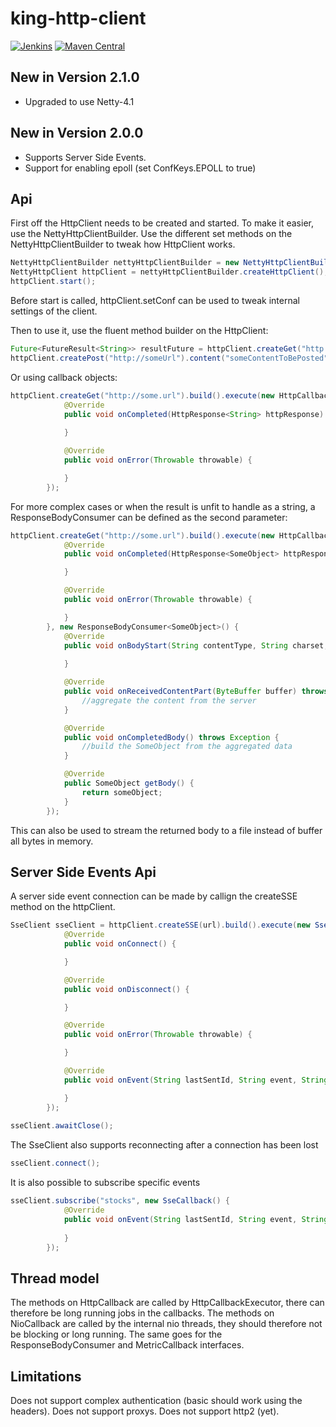 # king-http-client

[![Jenkins](https://img.shields.io/jenkins/s/https/kingcom.ci.cloudbees.com/king-http-client.master.build.linux.svg)](https://kingcom.ci.cloudbees.com/job/king-http-client.master.build.linux/)
[![Maven Central](https://maven-badges.herokuapp.com/maven-central/com.king.king-http-client/king-http-client/badge.svg)](https://maven-badges.herokuapp.com/maven-central/com.king.king-http-client/king-http-client)

## New in Version 2.1.0
 * Upgraded to use Netty-4.1
 
## New in Version 2.0.0
 * Supports Server Side Events.
 * Support for enabling epoll (set ConfKeys.EPOLL to true)


## Api

First off the HttpClient needs to be created and started.
To make it easier, use the NettyHttpClientBuilder.
Use the different set methods on the NettyHttpClientBuilder to tweak how HttpClient works.

```java
NettyHttpClientBuilder nettyHttpClientBuilder = new NettyHttpClientBuilder();
NettyHttpClient httpClient = nettyHttpClientBuilder.createHttpClient();
httpClient.start();
```

Before start is called, httpClient.setConf can be used to tweak internal settings of the client.

Then to use it, use the fluent method builder on the HttpClient:

```java
Future<FutureResult<String>> resultFuture = httpClient.createGet("http://some.url").build().execute();
httpClient.createPost("http://someUrl").content("someContentToBePosted".getBytes()).withQueryParameter("param1", "value1").withHeader("header1", "headerValue1").build().execute();
```

Or using callback objects:

```java
httpClient.createGet("http://some.url").build().execute(new HttpCallback<String>() {
			@Override
			public void onCompleted(HttpResponse<String> httpResponse) {
				
			}

			@Override
			public void onError(Throwable throwable) {

			}
		});
```


For more complex cases or when the result is unfit to handle as a string, a ResponseBodyConsumer can be defined as the second parameter:

```java
httpClient.createGet("http://some.url").build().execute(new HttpCallback<SomeObject>() {
			@Override
			public void onCompleted(HttpResponse<SomeObject> httpResponse) {

			}

			@Override
			public void onError(Throwable throwable) {

			}
		}, new ResponseBodyConsumer<SomeObject>() {
			@Override
			public void onBodyStart(String contentType, String charset, long contentLength) throws Exception {
				
			}

			@Override
			public void onReceivedContentPart(ByteBuffer buffer) throws Exception {
				//aggregate the content from the server
			}

			@Override
			public void onCompletedBody() throws Exception {
				//build the SomeObject from the aggregated data
			}

			@Override
			public SomeObject getBody() {
				return someObject;
			}
		});
```
This can also be used to stream the returned body to a file instead of buffer all bytes in memory.


## Server Side Events Api
A server side event connection can be made by callign the createSSE method on the httpClient.
```java
SseClient sseClient = httpClient.createSSE(url).build().execute(new SseExecutionCallback() {
			@Override
			public void onConnect() {

			}

			@Override
			public void onDisconnect() {

			}

			@Override
			public void onError(Throwable throwable) {

			}

			@Override
			public void onEvent(String lastSentId, String event, String data) {

			}
		});
		
sseClient.awaitClose();

```
The SseClient also supports reconnecting after a connection has been lost
```java
sseClient.connect();
```
It is also possible to subscribe specific events
```java
sseClient.subscribe("stocks", new SseCallback() {
			@Override
			public void onEvent(String lastSentId, String event, String data) {
				
			}
		});
```


## Thread model

The methods on HttpCallback are called by HttpCallbackExecutor, there can therefore be long running jobs in the callbacks.
The methods on NioCallback are called by the internal nio threads, they should therefore not be blocking or long running. The same goes for the ResponseBodyConsumer and MetricCallback interfaces.



## Limitations
Does not support complex authentication (basic should work using the headers). Does not support proxys. Does not support http2 (yet).
